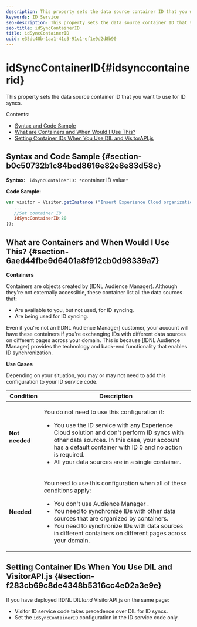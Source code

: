 ```yaml
---
description: This property sets the data source container ID that you want to use for ID syncs.
keywords: ID Service
seo-description: This property sets the data source container ID that you want to use for ID syncs.
seo-title: idSyncContainerID
title: idSyncContainerID
uuid: e35dc48b-1aa1-41e3-91c1-ef1e9d2d8b90
---
```


# idSyncContainerID{#idsynccontainerid}

This property sets the data source container ID that you want to use for ID syncs.

Contents:

<ul class="simplelist"> 
 <li> <a href="../../library/function-vars/idsyncontainerid.md#section-b0c50732b1c84bed8616e82e8e83d58c" format="dita" scope="local"> Syntax and Code Sample </a> </li> 
 <li> <a href="../../library/function-vars/idsyncontainerid.md#section-6aed44fbe9d6401a8f912cb0d98339a7" format="dita" scope="local"> What are Containers and When Would I Use This? </a> </li> 
 <li> <a href="../../library/function-vars/idsyncontainerid.md#section-f283cb69c8de4348b5316cc4e02a3e9e" format="dita" scope="local"> Setting Container IDs When You Use DIL and VisitorAPI.js </a> </li> 
</ul>

## Syntax and Code Sample {#section-b0c50732b1c84bed8616e82e8e83d58c}

**Syntax:** ` idSyncContainerID: *`container ID value`*`

**Code Sample:**

```js
var visitor = Visitor.getInstance ("Insert Experience Cloud organization ID here",{ 
   ... 
   //Set container ID 
   idSyncContainerID:80 
});
```

## What are Containers and When Would I Use This? {#section-6aed44fbe9d6401a8f912cb0d98339a7}

**Containers**

Containers are objects created by [!DNL Audience Manager]. Although they're not externally accessible, these container list all the data sources that:

* Are available to you, but not used, for ID syncing. 
* Are being used for ID syncing.

Even if you're not an [!DNL Audience Manager] customer, your account will have these containers if you're exchanging IDs with different data sources on different pages across your domain. This is because [!DNL Audience Manager] provides the technology and back-end functionality that enables ID synchronization.

**Use Cases**

Depending on your situation, you may or may not need to add this configuration to your ID service code.

<table id="table_48621F343C7F4760A75F6BCC2DB2DA20"> 
 <thead> 
  <tr> 
   <th colname="col1" class="entry"> Condition </th> 
   <th colname="col2" class="entry"> Description </th> 
  </tr> 
 </thead>
 <tbody> 
  <tr> 
   <td colname="col1"> <p> <b>Not needed</b> </p> </td> 
   <td colname="col2"> <p>You do not need to use this configuration if: </p> <p> 
     <ul id="ul_4D6F794CD65C43D0BEFBA6F5DE420C2E"> 
      <li id="li_0F048A6AC7BE4450AFA1B20B1AC25808">You use the ID service with any <span class="keyword"> Experience Cloud </span> solution and don't perform ID syncs with other data sources. In this case, your account has a default container with ID 0 and no action is required. </li> 
      <li id="li_5657D64D9406407D9B4DB7D8BE4F8EE4">All your data sources are in a single container. </li> 
     </ul> </p> </td> 
  </tr> 
  <tr> 
   <td colname="col1"> <p> <b>Needed</b> </p> </td> 
   <td colname="col2"> <p>You need to use this configuration when all of these conditions apply: </p> <p> 
     <ul id="ul_9AFD14FC5A2745F7BD7BE7B64545DA62"> 
      <li id="li_04F0EFBBD71B43608CAAA7E7409D33FE">You don't use <span class="keyword"> Audience Manager </span>. </li> 
      <li id="li_4BFA6DC76CE9455EBBC337FD2FE820BF">You need to synchronize IDs with other data sources that are organized by containers. </li> 
      <li id="li_731DA5D1CBF244F8BEBE57C0E2EBA713">You need to synchronize IDs with data sources in different containers on different pages across your domain. </li> 
     </ul> </p> </td> 
  </tr> 
 </tbody> 
</table>

## Setting Container IDs When You Use DIL and VisitorAPI.js {#section-f283cb69c8de4348b5316cc4e02a3e9e}

If you have deployed [!DNL DIL]*and* VisitorAPI.js on the same page:

* Visitor ID service code takes precedence over DIL for ID syncs. 
* Set the `idSyncContainerID` configuration in the ID service code only.

